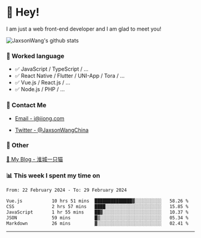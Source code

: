 # 👋 Hey!

I am just a web front-end developer and I am glad to meet you!

![JaxsonWang's github stats](https://github-readme-stats.vercel.app/api?username=JaxsonWang&&show_icons=true&&title_color=1abc9c&&icon_color=1abc9c)


### 📝 Worked language

- ✅ JavaScript / TypeScript / ...
- ✅ React Native / Flutter / UNI-App / Tora / ...
- ✅ Vue.js / React.js / ...
- ✅ Node.js / PHP / ...

### 📮 Contact Me

- [Email - i@iiong.com](mailto:i@iiong.com)

- [Twitter - @JaxsonWangChina](https://twitter.com/JaxsonWangChina)

### 🤪 Other

[📌 My Blog - 淮城一只猫](https://iiong.com)

### 📊 This week I spent my time on

<!--START_SECTION:waka-->

```txt
From: 22 February 2024 - To: 29 February 2024

Vue.js           10 hrs 51 mins  ██████████████▓░░░░░░░░░░   58.26 %
CSS              2 hrs 57 mins   ████░░░░░░░░░░░░░░░░░░░░░   15.85 %
JavaScript       1 hr 55 mins    ██▓░░░░░░░░░░░░░░░░░░░░░░   10.37 %
JSON             59 mins         █▒░░░░░░░░░░░░░░░░░░░░░░░   05.34 %
Markdown         26 mins         ▓░░░░░░░░░░░░░░░░░░░░░░░░   02.41 %
```

<!--END_SECTION:waka-->

---
